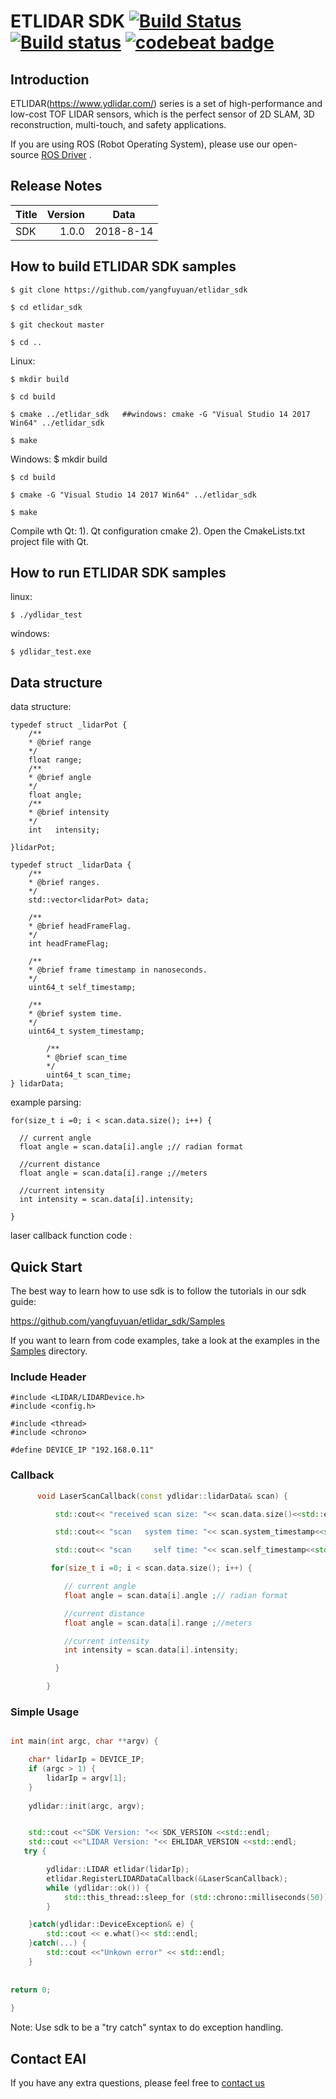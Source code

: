 
ETLIDAR SDK [![Build Status](https://travis-ci.org/cansik/etlidar_sdk.svg?branch=master)](https://travis-ci.org/cansik/etlidar_sdk) [![Build status](https://ci.appveyor.com/api/projects/status/2w9xm1dbafbi7xc0?svg=true)](https://ci.appveyor.com/project/cansik/etlidar_sdk) [![codebeat badge](https://codebeat.co/badges/3d8634b7-84eb-410c-b92b-24bf6875d8ef)](https://codebeat.co/projects/github-com-cansik-etlidar_sdk-master)
=====================================================================


Introduction
-------------------------------------------------------------------------------------------------------------------------------------------------------

ETLIDAR(https://www.ydlidar.com/) series is a set of high-performance and low-cost TOF LIDAR sensors, which is the perfect sensor of 2D SLAM, 3D reconstruction, multi-touch, and safety applications.

If you are using ROS (Robot Operating System), please use our open-source [ROS Driver]( https://github.com/yangfuyuan/etlidar_ros) .

Release Notes
-------------------------------------------------------------------------------------------------------------------------------------------------------
| Title      |  Version |  Data |
| :-------- | --------:|  :--: |
| SDK     |  1.0.0 |   2018-8-14  |

How to build ETLIDAR SDK samples
-------------------------------------------------------------------------------------------------------------------------------------------------------

    $ git clone https://github.com/yangfuyuan/etlidar_sdk

    $ cd etlidar_sdk

    $ git checkout master

    $ cd ..
    
Linux:

    $ mkdir build

    $ cd build

    $ cmake ../etlidar_sdk   ##windows: cmake -G "Visual Studio 14 2017 Win64" ../etlidar_sdk 

    $ make



Windows:
   $ mkdir build

    $ cd build

    $ cmake -G "Visual Studio 14 2017 Win64" ../etlidar_sdk 

    $ make


Compile wth Qt:
1). Qt configuration cmake
2). Open the CmakeLists.txt project file with Qt.
	
	
	
	
How to run ETLIDAR SDK samples
-------------------------------------------------------------------------------------------------------------------------------------------------------

linux:

    $ ./ydlidar_test
windows:

    $ ydlidar_test.exe

Data structure
-------------------------------------------------------------------------------------------------------------------------------------------------------

data structure:

	typedef struct _lidarPot {
		/**
		* @brief range
		*/
		float range;
		/**
		* @brief angle
		*/
		float angle;
		/**
		* @brief intensity
		*/
		int   intensity;
   	 
	}lidarPot;

	typedef struct _lidarData {
		/**
		* @brief ranges.
		*/
		std::vector<lidarPot> data;

		/**
		* @brief headFrameFlag.
		*/
		int headFrameFlag;

		/**
		* @brief frame timestamp in nanoseconds.
		*/
		uint64_t self_timestamp;

		/**
		* @brief system time.
		*/
		uint64_t system_timestamp;

    		/**
     		* @brief scan_time
     		*/
    		uint64_t scan_time;
	} lidarData;

example parsing:

    for(size_t i =0; i < scan.data.size(); i++) {

      // current angle
      float angle = scan.data[i].angle ;// radian format

      //current distance
      float angle = scan.data[i].range ;//meters

      //current intensity
      int intensity = scan.data[i].intensity;

    }

laser callback function code :


        

Quick Start
-----------

The best way to learn how to use sdk is to follow the tutorials in our
sdk guide:

https://github.com/yangfuyuan/etlidar_sdk/Samples

If you want to learn from code examples, take a look at the examples in the
[Samples](Samples) directory.


### Include Header
	#include <LIDAR/LIDARDevice.h>
	#include <config.h>
	
	#include <thread>
	#include <chrono>
	
	#define DEVICE_IP "192.168.0.11"

### Callback

```c++
      void LaserScanCallback(const ydlidar::lidarData& scan) {

          std::cout<< "received scan size: "<< scan.data.size()<<std::endl;

    	  std::cout<< "scan   system time: "<< scan.system_timestamp<<std::endl;

    	  std::cout<< "scan     self time: "<< scan.self_timestamp<<std::endl;

         for(size_t i =0; i < scan.data.size(); i++) {

      		// current angle
      		float angle = scan.data[i].angle ;// radian format

     		//current distance
    		float angle = scan.data[i].range ;//meters

      		//current intensity
      		int intensity = scan.data[i].intensity;

          }

        }
```

### Simple Usage

```c++

int main(int argc, char **argv) {

    char* lidarIp = DEVICE_IP;
	if (argc > 1) {
        lidarIp = argv[1];
    }
    
    ydlidar::init(argc, argv);


    std::cout <<"SDK Version: "<< SDK_VERSION <<std::endl;
    std::cout <<"LIDAR Version: "<< EHLIDAR_VERSION <<std::endl;
   try {

        ydlidar::LIDAR etlidar(lidarIp);
        etlidar.RegisterLIDARDataCallback(&LaserScanCallback);
        while (ydlidar::ok()) {
            std::this_thread::sleep_for (std::chrono::milliseconds(50));
        }

    }catch(ydlidar::DeviceException& e) {
        std::cout << e.what()<< std::endl;
    }catch(...) {
        std::cout <<"Unkown error" << std::endl;
    }
    
    
return 0;
    
}
```

Note: Use sdk to be a "try catch" syntax to do exception handling.


Contact EAI
---------------

If you have any extra questions, please feel free to [contact us](http://www.ydlidar.cn/cn/contact)


